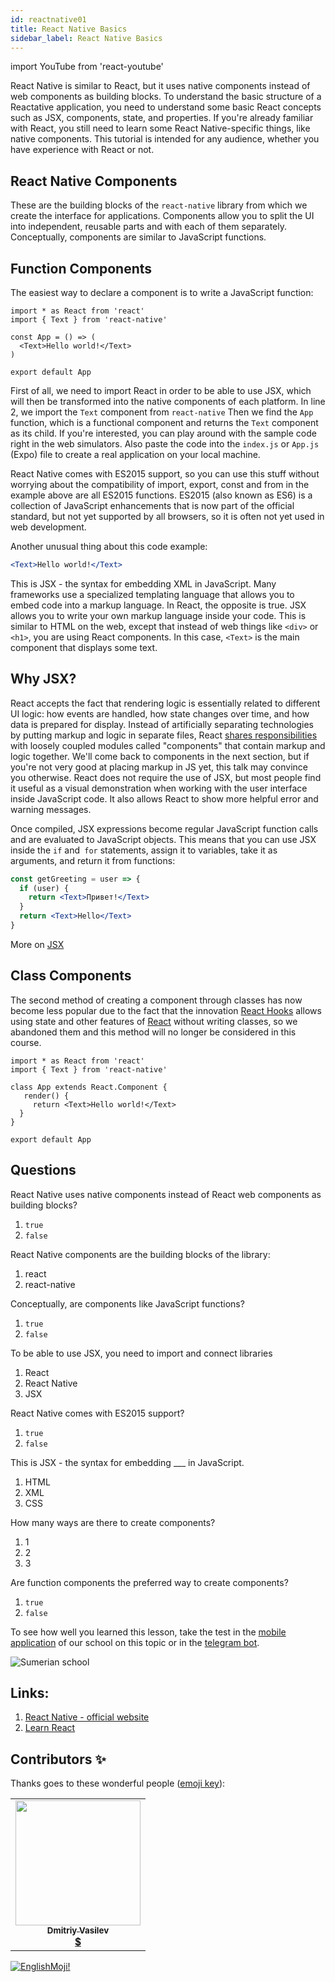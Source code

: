 ```yaml
---
id: reactnative01
title: React Native Basics
sidebar_label: React Native Basics
---
```


import YouTube from 'react-youtube'

React Native is similar to React, but it uses native components instead of web components as building blocks. To understand the basic structure of a Reactative application, you need to understand some basic React concepts such as JSX, components, state, and properties. If you're already familiar with React, you still need to learn some React Native-specific things, like native components. This tutorial is intended for any audience, whether you have experience with React or not.

## React Native Components

These are the building blocks of the `react-native` library from which we create the interface for applications.
Components allow you to split the UI into independent, reusable parts and with each of them separately.
Conceptually, components are similar to JavaScript functions.

## Function Components

The easiest way to declare a component is to write a JavaScript function:

```SnackPlayer name=index.js
import * as React from 'react'
import { Text } from 'react-native'

const App = () => (
  <Text>Hello world!</Text>
)

export default App
```

First of all, we need to import React in order to be able to use JSX, which will then be transformed into the native components of each platform.
In line 2, we import the `Text` component from `react-native`
Then we find the `App` function, which is a functional component and returns the `Text` component as its child.
If you're interested, you can play around with the sample code right in the web simulators. Also paste the code into the `index.js` or `App.js` (Expo) file to create a real application on your local machine.

React Native comes with ES2015 support, so you can use this stuff without worrying about the compatibility of import, export, const and from in the example above are all ES2015 functions. ES2015 (also known as ES6) is a collection of JavaScript enhancements that is now part of the official standard, but not yet supported by all browsers, so it is often not yet used in web development.

Another unusual thing about this code example:

```jsx
<Text>Hello world!</Text>
```

This is JSX - the syntax for embedding XML in JavaScript. Many frameworks use a specialized templating language that allows you to embed code into a markup language. In React, the opposite is true. JSX allows you to write your own markup language inside your code. This is similar to HTML on the web, except that instead of web things like `<div>` or `<h1>`, you are using React components. In this case, `<Text>` is the main component that displays some text.

## Why JSX?

React accepts the fact that rendering logic is essentially related to different UI logic: how events are handled, how state changes over time, and how data is prepared for display.
Instead of artificially separating technologies by putting markup and logic in separate files, React [shares responsibilities](https://ru.wikipedia.org/wiki/%D0%A0%D0%B0%D0%B7%D0%B4%D0%B5%D0%BB%D0%B5%D0%BD%D0%B8%D0%B5_%D0%BE%D1%82%D0%B2%D0%B5%D1%82%D1%81%D1%82%D0%B2%D0%B5%D0%BD%D0%BD%D0%BE%D1%81%D1%82%D0%B8) with loosely coupled modules called "components" that contain markup and logic together. We'll come back to components in the next section, but if you're not very good at placing markup in JS yet, this talk may convince you otherwise.
React does not require the use of JSX, but most people find it useful as a visual demonstration when working with the user interface inside JavaScript code. It also allows React to show more helpful error and warning messages.

Once compiled, JSX expressions become regular JavaScript function calls and are evaluated to JavaScript objects.
This means that you can use JSX inside the `if` and` for` statements, assign it to variables, take it as arguments, and return it from functions:

```jsx
const getGreeting = user => {
  if (user) {
    return <Text>Привет!</Text>
  }
  return <Text>Hello</Text>
}
```

More on [JSX](https://ru.react.js.org/docs/introducing-jsx.html)

## Class Components

The second method of creating a component through classes has now become less popular due to the fact that the innovation [React Hooks](https://ru.reactjs.org/docs/hooks-intro.html) allows using state and other features of [React](https://ru.reactjs.org) without writing classes, so we abandoned them and this method will no longer be considered in this course.

```SnackPlayer name=index.js
import * as React from 'react'
import { Text } from 'react-native'

class App extends React.Component {
   render() {
     return <Text>Hello world!</Text>
  }
}

export default App
```

## Questions

React Native uses native components instead of React web components as building blocks?

1. `true`
2. `false`

React Native components are the building blocks of the library:

1. react
2. react-native

Conceptually, are components like JavaScript functions?

1. `true`
2. `false`

To be able to use JSX, you need to import and connect libraries

1. React
2. React Native
3. JSX

React Native comes with ES2015 support?

1. `true`
2. `false`

This is JSX - the syntax for embedding \_\_\_ in JavaScript.

1. HTML
2. XML
3. CSS

How many ways are there to create components?

1. 1
2. 2
3. 3

Are function components the preferred way to create components?

1. `true`
2. `false`

To see how well you learned this lesson, take the test in the [mobile application](http://onelink.to/njhc95) of our school on this topic or in the [telegram bot](https://t.me/javascriptcamp_bot).

![Sumerian school](/img/app.jpg)

## Links:

1. [React Native - official website](https://reactnative.dev/docs/tutorial)
2. [Learn React](https://learn-reactjs.ru/basics/components-and-props)

## Contributors ✨

Thanks goes to these wonderful people ([emoji key](https://allcontributors.org/docs/en/emoji-key)):

<table>
  <tr>
    <td align="center"><a href="https://fullstackserverless.github.io/"><img src="https://avatars0.githubusercontent.com/u/6774813?v=4?s=200" width="200px;" alt=""/><br /><sub><b>Dmitriy Vasilev</b></sub></a><br /> <a href="https://github.com/gHashTag/react-native-village/commits?author=gHashTag" title="Documentation">  💲</a></td>
  </tr>
</table>

[![EnglishMoji!](/img/logo/englishmoji.png)](https://link-to.app/xvh7Ush9kl)
